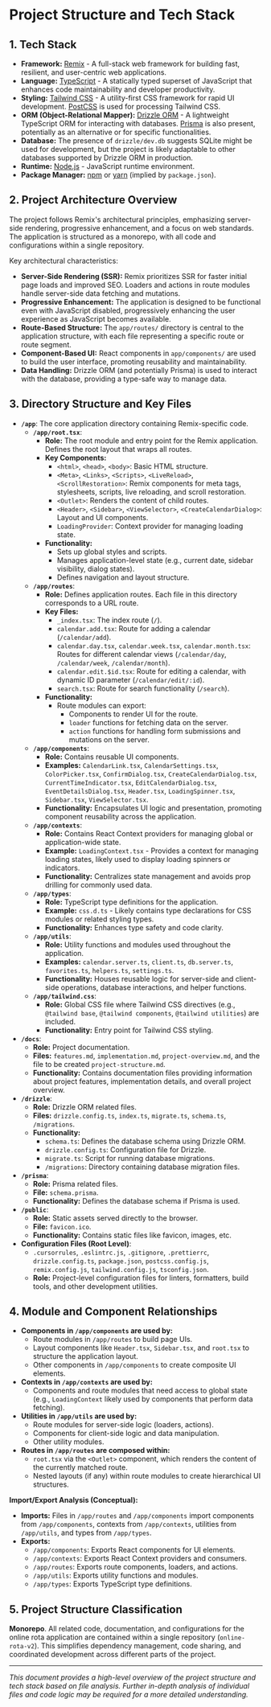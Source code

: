 # Project Structure and Tech Stack

## 1. Tech Stack

- **Framework:** [Remix](https://remix.run) - A full-stack web framework for building fast, resilient, and user-centric web applications.
- **Language:** [TypeScript](https://www.typescriptlang.org) - A statically typed superset of JavaScript that enhances code maintainability and developer productivity.
- **Styling:** [Tailwind CSS](https://tailwindcss.com) - A utility-first CSS framework for rapid UI development. [PostCSS](https://postcss.org) is used for processing Tailwind CSS.
- **ORM (Object-Relational Mapper):** [Drizzle ORM](https://orm.drizzle.team) - A lightweight TypeScript ORM for interacting with databases. [Prisma](https://www.prisma.io) is also present, potentially as an alternative or for specific functionalities.
- **Database:**  The presence of `drizzle/dev.db` suggests SQLite might be used for development, but the project is likely adaptable to other databases supported by Drizzle ORM in production.
- **Runtime:** [Node.js](https://nodejs.org) - JavaScript runtime environment.
- **Package Manager:** [npm](https://www.npmjs.com) or [yarn](https://yarnpkg.com) (implied by `package.json`).

## 2. Project Architecture Overview

The project follows Remix's architectural principles, emphasizing server-side rendering, progressive enhancement, and a focus on web standards. The application is structured as a monorepo, with all code and configurations within a single repository.

Key architectural characteristics:

- **Server-Side Rendering (SSR):** Remix prioritizes SSR for faster initial page loads and improved SEO. Loaders and actions in route modules handle server-side data fetching and mutations.
- **Progressive Enhancement:** The application is designed to be functional even with JavaScript disabled, progressively enhancing the user experience as JavaScript becomes available.
- **Route-Based Structure:**  The `app/routes/` directory is central to the application structure, with each file representing a specific route or route segment.
- **Component-Based UI:** React components in `app/components/` are used to build the user interface, promoting reusability and maintainability.
- **Data Handling:** Drizzle ORM (and potentially Prisma) is used to interact with the database, providing a type-safe way to manage data.

## 3. Directory Structure and Key Files

- **`/app`**:  The core application directory containing Remix-specific code.
    - **`/app/root.tsx`**:
        - **Role:** The root module and entry point for the Remix application. Defines the root layout that wraps all routes.
        - **Key Components:**
            - `<html>`, `<head>`, `<body>`:  Basic HTML structure.
            - `<Meta>`, `<Links>`, `<Scripts>`, `<LiveReload>`, `<ScrollRestoration>`: Remix components for meta tags, stylesheets, scripts, live reloading, and scroll restoration.
            - `<Outlet>`:  Renders the content of child routes.
            - `<Header>`, `<Sidebar>`, `<ViewSelector>`, `<CreateCalendarDialog>`:  Layout and UI components.
            - `LoadingProvider`: Context provider for managing loading state.
        - **Functionality:**
            - Sets up global styles and scripts.
            - Manages application-level state (e.g., current date, sidebar visibility, dialog states).
            - Defines navigation and layout structure.
    - **`/app/routes`**:
        - **Role:** Defines application routes. Each file in this directory corresponds to a URL route.
        - **Key Files:**
            - `_index.tsx`:  The index route (`/`).
            - `calendar.add.tsx`: Route for adding a calendar (`/calendar/add`).
            - `calendar.day.tsx`, `calendar.week.tsx`, `calendar.month.tsx`: Routes for different calendar views (`/calendar/day`, `/calendar/week`, `/calendar/month`).
            - `calendar.edit.$id.tsx`: Route for editing a calendar, with dynamic ID parameter (`/calendar/edit/:id`).
            - `search.tsx`: Route for search functionality (`/search`).
        - **Functionality:**
            - Route modules can export:
                - Components to render UI for the route.
                - `loader` functions for fetching data on the server.
                - `action` functions for handling form submissions and mutations on the server.
    - **`/app/components`**:
        - **Role:** Contains reusable UI components.
        - **Examples:** `CalendarLink.tsx`, `CalendarSettings.tsx`, `ColorPicker.tsx`, `ConfirmDialog.tsx`, `CreateCalendarDialog.tsx`, `CurrentTimeIndicator.tsx`, `EditCalendarDialog.tsx`, `EventDetailsDialog.tsx`, `Header.tsx`, `LoadingSpinner.tsx`, `Sidebar.tsx`, `ViewSelector.tsx`.
        - **Functionality:**  Encapsulates UI logic and presentation, promoting component reusability across the application.
    - **`/app/contexts`**:
        - **Role:**  Contains React Context providers for managing global or application-wide state.
        - **Example:** `LoadingContext.tsx` - Provides a context for managing loading states, likely used to display loading spinners or indicators.
        - **Functionality:**  Centralizes state management and avoids prop drilling for commonly used data.
    - **`/app/types`**:
        - **Role:**  TypeScript type definitions for the application.
        - **Example:** `css.d.ts` - Likely contains type declarations for CSS modules or related styling types.
        - **Functionality:**  Enhances type safety and code clarity.
    - **`/app/utils`**:
        - **Role:**  Utility functions and modules used throughout the application.
        - **Examples:** `calendar.server.ts`, `client.ts`, `db.server.ts`, `favorites.ts`, `helpers.ts`, `settings.ts`.
        - **Functionality:**  Houses reusable logic for server-side and client-side operations, database interactions, and helper functions.
    - **`/app/tailwind.css`**:
        - **Role:** Global CSS file where Tailwind CSS directives (e.g., `@tailwind base`, `@tailwind components`, `@tailwind utilities`) are included.
        - **Functionality:**  Entry point for Tailwind CSS styling.
- **`/docs`**:
    - **Role:**  Project documentation.
    - **Files:** `features.md`, `implementation.md`, `project-overview.md`, and the file to be created `project-structure.md`.
    - **Functionality:**  Contains documentation files providing information about project features, implementation details, and overall project overview.
- **`/drizzle`**:
    - **Role:**  Drizzle ORM related files.
    - **Files:** `drizzle.config.ts`, `index.ts`, `migrate.ts`, `schema.ts`, `/migrations`.
    - **Functionality:**
        - `schema.ts`: Defines the database schema using Drizzle ORM.
        - `drizzle.config.ts`: Configuration file for Drizzle.
        - `migrate.ts`: Script for running database migrations.
        - `/migrations`: Directory containing database migration files.
- **`/prisma`**:
    - **Role:** Prisma related files.
    - **File:** `schema.prisma`.
    - **Functionality:**  Defines the database schema if Prisma is used.
- **`/public`**:
    - **Role:**  Static assets served directly to the browser.
    - **File:** `favicon.ico`.
    - **Functionality:**  Contains static files like favicon, images, etc.
- **Configuration Files (Root Level)**:
    - `.cursorrules`, `.eslintrc.js`, `.gitignore`, `.prettierrc`, `drizzle.config.ts`, `package.json`, `postcss.config.js`, `remix.config.js`, `tailwind.config.js`, `tsconfig.json`.
    - **Role:** Project-level configuration files for linters, formatters, build tools, and other development utilities.

## 4. Module and Component Relationships

- **Components in `/app/components` are used by:**
    - Route modules in `/app/routes` to build page UIs.
    - Layout components like `Header.tsx`, `Sidebar.tsx`, and `root.tsx` to structure the application layout.
    - Other components in `/app/components` to create composite UI elements.
- **Contexts in `/app/contexts` are used by:**
    - Components and route modules that need access to global state (e.g., `LoadingContext` likely used by components that perform data fetching).
- **Utilities in `/app/utils` are used by:**
    - Route modules for server-side logic (loaders, actions).
    - Components for client-side logic and data manipulation.
    - Other utility modules.
- **Routes in `/app/routes` are composed within:**
    - `root.tsx` via the `<Outlet>` component, which renders the content of the currently matched route.
    - Nested layouts (if any) within route modules to create hierarchical UI structures.

**Import/Export Analysis (Conceptual):**

- **Imports:** Files in `/app/routes` and `/app/components` import components from `/app/components`, contexts from `/app/contexts`, utilities from `/app/utils`, and types from `/app/types`.
- **Exports:**
    - `/app/components`: Exports React components for UI elements.
    - `/app/contexts`: Exports React Context providers and consumers.
    - `/app/routes`: Exports route components, loaders, and actions.
    - `/app/utils`: Exports utility functions and modules.
    - `/app/types`: Exports TypeScript type definitions.

## 5. Project Structure Classification

**Monorepo**.  All related code, documentation, and configurations for the online rota application are contained within a single repository (`online-rota-v2`). This simplifies dependency management, code sharing, and coordinated development across different parts of the project.

---

*This document provides a high-level overview of the project structure and tech stack based on file analysis. Further in-depth analysis of individual files and code logic may be required for a more detailed understanding.*